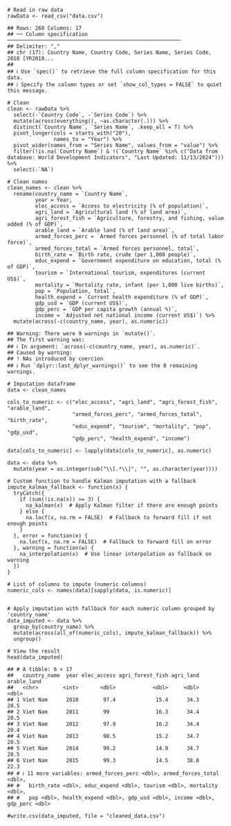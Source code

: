     # Read in raw data
    rawData <- read_csv("data.csv")

    ## Rows: 260 Columns: 17
    ## ── Column specification ────────────────────────────────────────────────────────
    ## Delimiter: ","
    ## chr (17): Country Name, Country Code, Series Name, Series Code, 2010 [YR2010...
    ## 
    ## ℹ Use `spec()` to retrieve the full column specification for this data.
    ## ℹ Specify the column types or set `show_col_types = FALSE` to quiet this message.

    # Clean
    clean <- rawData %>% 
      select(-`Country Code`, -`Series Code`) %>% 
      mutate(across(everything(), ~as.character(.))) %>% 
      distinct(`Country Name`, `Series Name`, .keep_all = T) %>% 
      pivot_longer(cols = starts_with("20"),
                   names_to = "Year") %>% 
      pivot_wider(names_from = "Series Name", values_from = "value") %>% 
      filter(!is.na(`Country Name`) & !(`Country Name` %in% c("Data from database: World Development Indicators", "Last Updated: 11/13/2024"))) %>% 
      select(-`NA`)

    # Clean names
    clean_names <- clean %>% 
      rename(country_name = `Country Name`,
             year = Year,
             elec_access = `Access to electricity (% of population)`,
             agri_land = `Agricultural land (% of land area)`,
             agri_forest_fish = `Agriculture, forestry, and fishing, value added (% of GDP)`,
             arable_land = `Arable land (% of land area)`,
             armed_forces_perc = `Armed forces personnel (% of total labor force)`,
             armed_forces_total = `Armed forces personnel, total`,
             birth_rate = `Birth rate, crude (per 1,000 people)`,
             educ_expend = `Government expenditure on education, total (% of GDP)`,
             tourism = `International tourism, expenditures (current US$)`,
             mortality = `Mortality rate, infant (per 1,000 live births)`,
             pop = `Population, total`,
             health_expend = `Current health expenditure (% of GDP)`,
             gdp_usd = `GDP (current US$)`,
             gdp_perc = `GDP per capita growth (annual %)`,
             income = `Adjusted net national income (current US$)`) %>% 
      mutate(across(-c(country_name, year), as.numeric))

    ## Warning: There were 9 warnings in `mutate()`.
    ## The first warning was:
    ## ℹ In argument: `across(-c(country_name, year), as.numeric)`.
    ## Caused by warning:
    ## ! NAs introduced by coercion
    ## ℹ Run `dplyr::last_dplyr_warnings()` to see the 8 remaining warnings.

    # Imputation dataframe
    data <- clean_names

    cols_to_numeric <- c("elec_access", "agri_land", "agri_forest_fish", "arable_land",
                         "armed_forces_perc", "armed_forces_total", "birth_rate",
                         "educ_expend", "tourism", "mortality", "pop", "gdp_usd",
                         "gdp_perc", "health_expend", "income")

    data[cols_to_numeric] <- lapply(data[cols_to_numeric], as.numeric)

    data <- data %>%
      mutate(year = as.integer(sub("\\[.*\\]", "", as.character(year))))

    # Custom function to handle Kalman imputation with a fallback
    impute_kalman_fallback <- function(x) {
      tryCatch({
        if (sum(!is.na(x)) >= 3) {
          na_kalman(x)  # Apply Kalman filter if there are enough points
        } else {
          na.locf(x, na.rm = FALSE)  # Fallback to forward fill if not enough points
        }
      }, error = function(e) {
        na.locf(x, na.rm = FALSE)  # Fallback to forward fill on error
      }, warning = function(w) {
        na_interpolation(x)  # Use linear interpolation as fallback on warning
      })
    }

    # List of columns to impute (numeric columns)
    numeric_cols <- names(data)[sapply(data, is.numeric)]


    # Apply imputation with fallback for each numeric column grouped by 'country_name'
    data_imputed <- data %>%
      group_by(country_name) %>%
      mutate(across(all_of(numeric_cols), impute_kalman_fallback)) %>%
      ungroup()

    # View the result
    head(data_imputed)

    ## # A tibble: 6 × 17
    ##   country_name  year elec_access agri_forest_fish agri_land arable_land
    ##   <chr>        <int>       <dbl>            <dbl>     <dbl>       <dbl>
    ## 1 Viet Nam      2010        97.4             15.4      34.3        20.5
    ## 2 Viet Nam      2011        99               16.3      34.4        20.5
    ## 3 Viet Nam      2012        97.9             16.2      34.4        20.4
    ## 4 Viet Nam      2013        98.5             15.2      34.7        20.5
    ## 5 Viet Nam      2014        99.2             14.9      34.7        20.5
    ## 6 Viet Nam      2015        99.3             14.5      38.8        22.3
    ## # ℹ 11 more variables: armed_forces_perc <dbl>, armed_forces_total <dbl>,
    ## #   birth_rate <dbl>, educ_expend <dbl>, tourism <dbl>, mortality <dbl>,
    ## #   pop <dbl>, health_expend <dbl>, gdp_usd <dbl>, income <dbl>, gdp_perc <dbl>

    #write.csv(data_imputed, file = "cleaned_data.csv")
